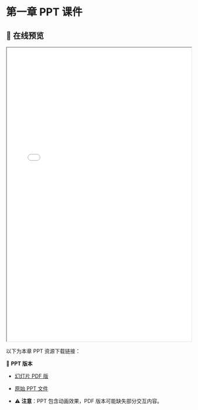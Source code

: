 # 第一章 PPT 课件

## 📒 在线预览
<iframe src="./chapter1/assets/1_概述.pdf" width="100%" height="800px"></iframe>

以下为本章 PPT 资源下载链接：

🔽 **PPT 版本**
- [幻灯片 PDF 版](./chapter1/assets/1_概述.pdf)
- [原始 PPT 文件](./chapter1/assets/1_概述.pptx)

- ⚠️ **注意**：PPT 包含动画效果，PDF 版本可能缺失部分交互内容。
